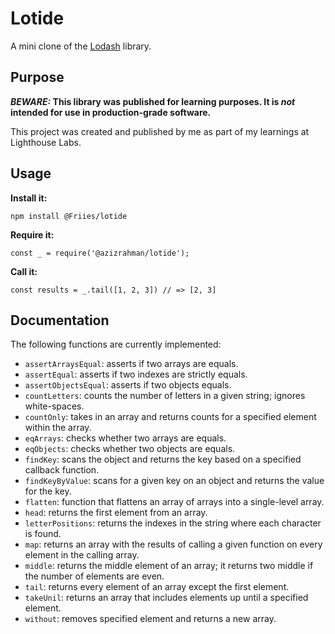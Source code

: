 # Lotide

A mini clone of the [Lodash](https://lodash.com) library.

## Purpose

**_BEWARE:_ This library was published for learning purposes. It is _not_ intended for use in production-grade software.**

This project was created and published by me as part of my learnings at Lighthouse Labs. 

## Usage

**Install it:**

`npm install @Friies/lotide`

**Require it:**

`const _ = require('@azizrahman/lotide');`

**Call it:**

`const results = _.tail([1, 2, 3]) // => [2, 3]`

## Documentation

The following functions are currently implemented:

* `assertArraysEqual`: asserts if two arrays are equals.
* `assertEqual`: asserts if two indexes are strictly equals.
* `assertObjectsEqual`: asserts if two objects equals.
* `countLetters`: counts the number of letters in a given string; ignores white-spaces.
* `countOnly`: takes in an array and returns counts for a specified element within the array.
* `eqArrays`: checks whether two arrays are equals.
* `eqObjects`: checks whether two objects are equals.
* `findKey`: scans the object and returns the key based on a specified callback function.
* `findKeyByValue`: scans for a given key on an object and returns the value for the key.
* `flatten`: function that flattens an array of arrays into a single-level array.
* `head`: returns the first element from an array.
* `letterPositions`: returns the indexes in the string where each character is found.
* `map`: returns an array with the results of calling a given function on every element in the calling array.
* `middle`: returns the middle element of an array; it returns two middle if the number of elements are even.
* `tail`: returns every element of an array except the first element.
* `takeUnil`: returns an array that includes elements up until a specified element.
* `without`: removes specified element and returns a new array.